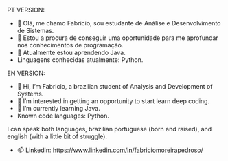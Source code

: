 PT VERSION:
- 👋 Olá, me chamo Fabricio, sou estudante de Análise e Desenvolvimento de Sistemas.
- 👀 Estou a procura de conseguir uma oportunidade para me aprofundar nos conhecimentos de programação.
- 🌱 Atualmente estou aprendendo Java.
- Linguagens conhecidas atualmente: Python.

EN VERSION:
- 👋 Hi, I’m Fabricio, a brazilian student of Analysis and Development of Systems.
- 👀 I’m interested in getting an opportunity to start learn deep coding.
- 🌱 I’m currently learning Java.
- Known code languages: Python.

I can speak both languages, brazilian portuguese (born and raised), and english (with a little bit of struggle).

- 📫 Linkedin: https://www.linkedin.com/in/fabriciomoreirapedroso/

